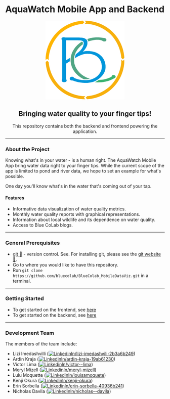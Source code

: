 # AquaWatch Mobile App and Backend
<div align="center">
<img src="./aquawatch_mobile_app/assets/Blue-CoLab-logo-brighter-1000.png" height="250px">
<h2>Bringing water quality to your finger tips!</h2>
This repository contains both the backend and frontend powering the application. 
<hr>
</div>

### About the Project
Knowing what's in your water - is a human right. The AquaWatch Mobile App bring water data right to your finger tips. While the current scope of the app is limited to pond and river data, we hope to set an example for what's possible. 

One day you'll know what's in the water that's coming out of your tap.

#### Features
- Informative data visualization of water quality metrics.
- Monthly water quality reports with graphical representations.
- Information about local wildlife and its dependence on water quality.
- Access to Blue CoLab blogs.


<hr>

### General Prerequisites
- [git 🔗](https://git-scm.com/) - version control. See. For installing git, please see the [git website 🔗](https://git-scm.com/).
- Go to where you would like to have this repository.
- Run `git clone https://github.com/bluecolab/BlueColab_MobileDataViz.git` in a terminal.

<hr>

### Getting Started
- To get started on the frontend, see [here](./aquawatch_mobile_app/README.md)
- To get started on the backend, see [here](./backend_py/README.md)

<hr>

### Development Team
The members of the team include:
 - Lizi Imedashvilli ([![Linkedin](https://i.stack.imgur.com/gVE0j.png)ln/lizi-imedashvili-2b3a6b249](https://www.linkedin.com/in/lizi-imedashvili-2b3a6b249/))
 - Ardin Kraja ([![Linkedin](https://i.stack.imgur.com/gVE0j.png)ln/ardin-kraja-19ab61230](https://www.linkedin.com/in/ardin-kraja-19ab61230/))
 - Victor Lima ([![Linkedin](https://i.stack.imgur.com/gVE0j.png)ln/victor--lima](https://www.linkedin.com/in/victor--lima/))
 - Meryl Mizell ([![Linkedin](https://i.stack.imgur.com/gVE0j.png)ln/meryl-mizell](https://www.linkedin.com/in/meryl-mizell/))
 - Lulu Moquette ([![Linkedin](https://i.stack.imgur.com/gVE0j.png)ln/louisamoquete](https://www.linkedin.com/in/louisamoquete/))
 - Kenji Okura ([![Linkedin](https://i.stack.imgur.com/gVE0j.png)ln/kenji-okura](https://www.linkedin.com/in/kenji-okura/))
 - Erin Sorbella ([![Linkedin](https://i.stack.imgur.com/gVE0j.png)ln/erin-sorbella-40936b241](https://www.linkedin.com/in/erin-sorbella-40936b241/))
 - Nicholas Davila ([![Linkedin](https://i.stack.imgur.com/gVE0j.png)ln/nicholas--davila](https://www.linkedin.com/in/nicholas--davila/))
